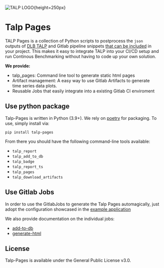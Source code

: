 ![TALP LOGO](https://pm.bsc.es/gitlab/dlb/talp-pages/-/raw/add-v1/talp_dlb_logo.png){height=250px}

# Talp Pages

TALP Pages is a collection of Python scripts to postprocess the `json` outputs of [DLB TALP](https://pm.bsc.es/ftp/dlb/doc/user-guide/intro.html#talp-tracking-application-live-performance) and Gitlab pipeline snippets [that can be included](https://docs.gitlab.com/ee/ci/yaml/#include) in your project.
This makes it easy to integrate TALP into your CI/CD setup and run Continous Benchmarking without having to code up your own solution.

**We provide:**

- talp_pages: Command line tool to generate static html pages
- Artifact management: A easy way to use Gitlab Artifacts to generate time series data plots.
- Reusable Jobs that easily integrate into a existing Gitlab CI enviroment

## Use python package

Talp-Pages is written in Python (3.9+). We rely on [poetry](https://python-poetry.org/) for packaging.
To use, simply install via:

```pip install talp-pages```

From there you should have the following command-line tools available:

- `talp_report`
- `talp_add_to_db`
- `talp_badge`
- `talp_report_ts`
- `talp_pages`
- `talp_download_artifacts`

## Use Gitlab Jobs

In order to use the GitlabJobs to generate the Talp Pages automagically, just adopt the configuration showcased in the [example application](https://gitlab.com/valentin.seitz1/sample-application)

We also provide documentation on the individual jobs:

- [add-to-db](gitlab-templates/add-to-db/README.md)
- [generate-html](gitlab-templates/generate-html/README.md)

## License

Talp-Pages is available under the General Public License v3.0.
